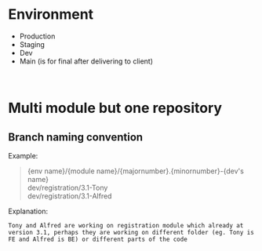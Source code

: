 # Environment
- Production
- Staging
- Dev
- Main (is for final after delivering to client)

<br>

# Multi module but one repository
## Branch naming convention
Example: <br>
> {env name}/{module name}/{majornumber}.{minornumber}-{dev's name} <br>
> dev/registration/3.1-Tony <br>
> dev/registration/3.1-Alfred <br>

Explanation:
```
Tony and Alfred are working on registration module which already at version 3.1, perhaps they are working on different folder (eg. Tony is FE and Alfred is BE) or different parts of the code
```